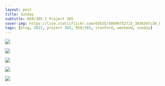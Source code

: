 ```yaml
---
layout: post
title: Sunday
subtitle: 059/365 | Project 365
cover-img: https://live.staticflickr.com/65535/50990752723_3036597c58_h.jpg
tags: [blog, 2021, project 365, 059/365, stanford, weekend, sunday]
---
```

<style>
  .intro-header.big-img {
    background-position:center }
</style>
<p class="post-img-wrap">
  <img src="https://live.staticflickr.com/65535/50990744538_a9ea3a8cb2_h.jpg">
</p>
<p class="post-img-wrap">
  <img src="https://live.staticflickr.com/65535/50990752723_3036597c58_h.jpg">
</p>
<p class="post-img-wrap">
  <img src="https://live.staticflickr.com/65535/50991565007_5287cf3167_h.jpg">
</p>
<p class="post-img-wrap">
  <img src="https://live.staticflickr.com/65535/50991559577_9652e8833c_h.jpg">
</p>
<p class="post-img-wrap">
  <img src="https://live.staticflickr.com/65535/50991451041_f9ec162a86_k.jpg">
</p>
<p class="post-img-wrap">
  <img src="https://live.staticflickr.com/65535/50990753663_c9405eaa59_k.jpg>
</p>
